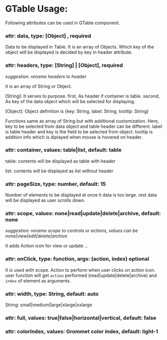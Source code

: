 # GTable Usage:

Following attributes can be used in GTable component.

### attr: data, type: [Object] , required
Data to be displayed in Table. It is an array of Objects. Which key of the object will be displayed is decided by key in header attribute.

###  attr: headers, type: [String] | [Object],  required
*suggestion. rename headers to header*

It is an array of String or Object. 

[String]: It serves to purpose. first, As header if container is table. second, As key of the data object which will be selected for displaying.

[Object]: Object definition is {key: String, label: String, tooltip: String}

Functions same as array of String but with additional customization. Here, key to be selected from data object and table header can be different. label is table header and key is the field to be selected from object. tooltip is addition info which is diplayed when mouse is hovered on header.

### attr: container, values: table|list, default: table
table: contents will be displayed as table with header

list: contents will be displayed as list without header

### attr: pageSize, type: number, default: 15
Number of elements to be displayed at once it data is too large. rest data will be displayed as user scrolls down.

### attr: scope, values: none|read|update|delete|archive, default: none
*suggestion: rename scope to controls or actions, values can be none|view|edit|delete|archive*

It adds Action icon for view or update ...

### attr: onClick, type: function, args: (action, index)  optional
It is used with scope. Action to perform when user clicks on action icon. 
user function will get `action` performed (read|update|delete|archive) and `index` of element as arguments.


### attr: width, type: String, default: auto
String: small|medium|large|xlarge|xxlarge

### attr: full, values: true|false|horizontal|vertical, default: false

### attr: colorIndex, values: Grommet color index, default: light-1



